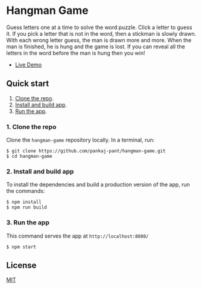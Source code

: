 # Hangman Game

Guess letters one at a time to solve the word puzzle. Click a letter to guess it. If you pick a letter that is not in the word, then a stickman is slowly drawn. With each wrong letter guess, the man is drawn more and more. When the man is finished, he is hung and the game is lost. If you can reveal all the letters in the word before the man is hung then you win!

* [Live Demo](https://hangman-72ecb.web.app/)


## Quick start

1. [Clone the repo](#1-clone-the-repo).
1. [Install and build app](#2-install-and-build-app).
1. [Run the app](#3-run-the-app).

### 1. Clone the repo

Clone the `hangman-game` repository locally. In a terminal, run:

```
$ git clone https://github.com/pankaj-pant/hangman-game.git
$ cd hangman-game
```

### 2. Install and build app

To install the dependencies and build a production version of the app, run the commands:

    $ npm install
    $ npm run build

### 3. Run the app

This command serves the app at `http://localhost:8080/`

    $ npm start

## License
[MIT](https://choosealicense.com/licenses/mit/)